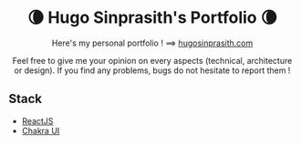 <h1 align="center">
  🌘 Hugo Sinprasith's Portfolio 🌘
</h1>
<p align="center">
    Here's my personal portfolio ! ==> <a href="https://www.hugosinprasith.com" target="_blank">hugosinprasith.com</a>
</p>
<p align="center">
    Feel free to give me your opinion on every aspects (technical, architecture or design).  
    If you find any problems, bugs do not hesitate to report them !
</p>

## Stack

* [ReactJS](https://reactjs.org/)
* [Chakra UI](https://chakra-ui.com/)